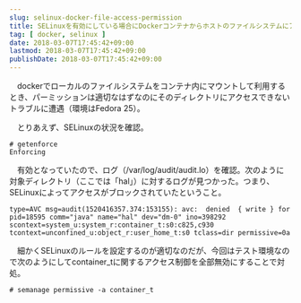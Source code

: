 ```yaml
---
slug: selinux-docker-file-access-permission
title: SELinuxを有効にしている場合にDockerコンテナからホストのファイルシステムにアクセスできない場合の対処法
tag: [ docker, selinux ]
date: 2018-03-07T17:45:42+09:00
lastmod: 2018-03-07T17:45:42+09:00
publishDate: 2018-03-07T17:45:42+09:00
---
```


　dockerでローカルのファイルシステムをコンテナ内にマウントして利用するとき、パーミッションは適切なはずなのにそのディレクトリにアクセスできないトラブルに遭遇（環境はFedora 25）。

　とりあえず、SELinuxの状況を確認。

```
# getenforce
Enforcing
```

　有効となっていたので、ログ（/var/log/audit/audit.lo）を確認。次のように対象ディレクトリ（ここでは「hal」）に対するログが見つかった。つまり、SELinuxによってアクセスがブロックされていたということ。

```
type=AVC msg=audit(1520416357.374:153155): avc:  denied  { write } for  pid=18595 comm="java" name="hal" dev="dm-0" ino=398292 scontext=system_u:system_r:container_t:s0:c825,c930 tcontext=unconfined_u:object_r:user_home_t:s0 tclass=dir permissive=0    a
```

　細かくSELinuxのルールを設定するのが適切なのだが、今回はテスト環境なので次のようにしてcontainer_tに関するアクセス制御を全部無効にすることで対処。

```
# semanage permissive -a container_t
```

